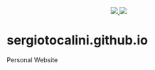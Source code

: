 <p align="center">
  <a href="https://github.com/sergiotocalini/sergiotocalini.github.io/blob/master/LICENSE">
    <img src="https://img.shields.io/github/license/sergiotocalini/sergiotocalini.github.io">
  </a>
  <a href="https://sergiotocalini.github.io">
    <img src="https://img.shields.io/website/https/sergiotocalini.github.io.svg">
  </a>
</p>

# sergiotocalini.github.io
Personal Website

